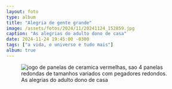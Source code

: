 ```yaml
---
layout: foto
type: album
title: "Alegria de gente grande"
image: /assets/fotos/2024/11/20241124_152859.jpg
caption: "As alegrias do adulto dono de casa"
date: 2024-11-24 19:45:00 -0300
tags: ["a vida, o universo e tudo mais"]
album: true
---
```

<figure class="foto-post">
<img src="{{ site.baseurl }}/assets/fotos/2024/11/20241124_152859.jpg" alt="jogo de panelas de ceramica vermelhas, sao 4 panelas redondas de tamanhos variados com pegadores redondos." title="Ferramentas de cozinha de gente grande">
<figcaption>As alegrias do adulto dono de casa</figcaption>
</figure>